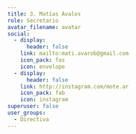 ```yaml
---
title: 3. Matías Ávalos
role: Secretario
avatar_filename: avatar
social:
  - display:
      header: false
    link: mailto:mati.avarob@gmail.com
    icon_pack: fas
    icon: envelope
  - display:
      header: false
    link: http://instagram.com/mote.ar
    icon_pack: fab
    icon: instagram
superuser: false
user_groups:
  - Directiva
---
```

